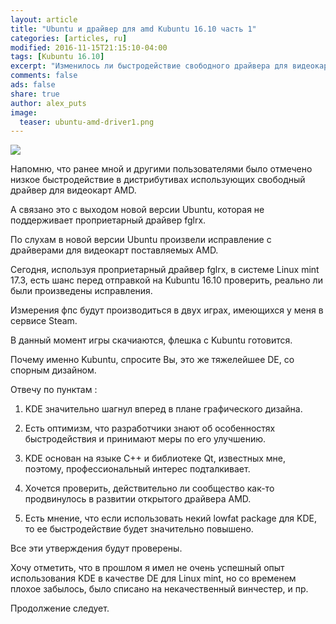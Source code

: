 ```yaml
---
layout: article
title: "Ubuntu и драйвер для amd Kubuntu 16.10 часть 1"
categories: [articles, ru]
modified: 2016-11-15T21:15:10-04:00
tags: [Kubuntu 16.10]
excerpt: "Изменилось ли быстродействие свободного драйвера для видеокарт AMD после прекращения поддержки fglrx ?"
comments: false
ads: false
share: true
author: alex_puts
image:
  teaser: ubuntu-amd-driver1.png
---
```

<img src="{{ site.url }}/images/ubuntu-amd-driver1.png">

Напомню, что ранее мной и другими пользователями было отмечено низкое быстродействие в дистрибутивах использующих свободный драйвер для видеокарт AMD.

А связано это с выходом новой версии Ubuntu, которая не поддерживает проприетарный драйвер fglrx.

По слухам в новой версии Ubuntu произвели исправление с драйверами для видеокарт поставляемых AMD.

Сегодня, используя проприетарный драйвер fglrx, в системе Linux mint 17.3, есть шанс перед отправкой на Kubuntu 16.10 проверить, реально ли были произведены исправления. 

Измерения фпс будут производиться в двух играх, имеющихся у меня в сервисе Steam.

В данный момент игры скачиаются, флешка с Kubuntu готовится.

Почему именно Kubuntu, спросите Вы, это же тяжелейшее DE, со спорным дизайном.

Отвечу по пунктам : 

1. KDE значительно шагнул вперед в плане графического дизайна.

2. Есть оптимизм, что разработчики знают об особенностях быстродействия и принимают меры по его улучшению.

3. KDE основан на языке C++ и библиотеке Qt, известных мне, поэтому, профессиональный интерес подталкивает.

4. Хочется проверить, действительно ли сообщество как-то продвинулось в развитии открытого драйвера AMD. 

5. Есть мнение, что если использовать некий lowfat package для KDE, то ее быстродействие будет значительно повышено.

Все эти утверждения будут проверены.

Хочу отметить, что в прошлом я имел не очень успешный опыт использования KDE в качестве DE для Linux mint, но со временем плохое забылось, было списано на некачественный винчестер, и пр.

Продолжение следует.
